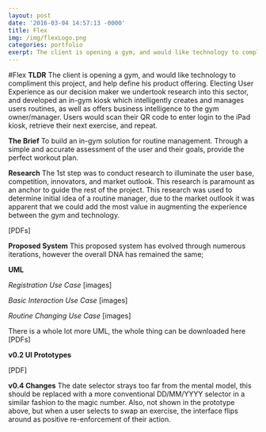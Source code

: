 ```yaml
---
layout: post
date: '2016-03-04 14:57:13 -0000'
title: Flex
img: /img/flexLogo.png
categories: portfolio
exerpt: The client is opening a gym, and would like technology to compliment this project, and help define his product offering.
---
```

#Flex
__TLDR__
The client is opening a gym, and would like technology to compliment this project, and help define his product offering. Electing User Experience as our decision maker we undertook research into this sector, and developed an in-gym kiosk which intelligently creates and manages users routines, as well as offers business intelligence to the gym owner/manager. Users would scan their QR code to enter login to the iPad kiosk, retrieve their next exercise, and repeat.

__The Brief__
To build an in-gym solution for routine management. Through a simple and accurate assessment of the user and their goals, provide the perfect workout plan.

__Research__
The 1st step was to conduct research to illuminate the user base, competition, innovators, and market outlook. This research is paramount as an anchor to guide the rest of the project. This research was used to determine initial idea of a routine manager, due to the market outlook it was apparent that we could add the most value in augmenting the experience between the gym and technology.

[PDFs]

__Proposed System__
This proposed system has evolved through numerous iterations, however the overall DNA has remained the same;

 __UML__

 _Registration Use Case_
 [images]

 _Basic Interaction Use Case_
 [images]

 _Routine Changing Use Case_
 [images]

 There is a whole lot more UML, the whole thing can be downloaded here [PDFs]

 __v0.2 UI Prototypes__

 [PDF]

 __v0.4 Changes__
 The date selector strays too far from the mental model, this should be replaced with a more conventional DD/MM/YYYY selector in a similar fashion to the magic number. Also, not shown in the prototype above, but when a user selects to swap an exercise, the interface flips around as positive re-enforcement of their action.
